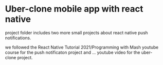 # Uber-clone mobile app with react native

project folder includes two more small projects about react native push notifications.

we followed the React Native Tutorial 2021/Programming with Mash youtube course 
for the push notificaton project and ... youtube video for the uber-clone project.

